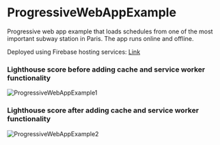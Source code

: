 # ProgressiveWebAppExample
Progressive web app example that loads schedules from one of the most important subway station in Paris. The app runs online and offline.

Deployed using Firebase hosting services: [Link](https://progressivewebappexample.firebaseapp.com/)

### Lighthouse score before adding cache and service worker functionality

![ProgressiveWebAppExample1](https://image.ibb.co/cPa9kz/Antes.png)

### Lighthouse score after adding cache and service worker functionality

![ProgressiveWebAppExample2](https://image.ibb.co/bzYUkz/Despues.png)

